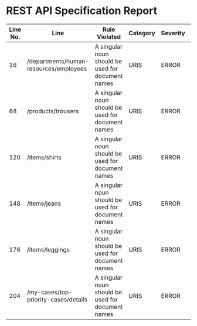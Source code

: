 REST API Specification Report
=============================
| Line No. | Line                                   | Rule Violated                                     | Category | Severity | Rule Type | Software Quality Attributes | Improvement Suggestion                |
| -------- | -------------------------------------- | ------------------------------------------------- | -------- | -------- | --------- | --------------------------- | ------------------------------------- |
| 16       | /departments/human-resources/employees | A singular noun should be used for document names | URIS     | ERROR    | STATIC    | USABILITY, MAINTAINABILITY  | Use singular nouns for document names |
| 68       | /products/trousers                     | A singular noun should be used for document names | URIS     | ERROR    | STATIC    | USABILITY, MAINTAINABILITY  | Use singular nouns for document names |
| 120      | /items/shirts                          | A singular noun should be used for document names | URIS     | ERROR    | STATIC    | USABILITY, MAINTAINABILITY  | Use singular nouns for document names |
| 148      | /items/jeans                           | A singular noun should be used for document names | URIS     | ERROR    | STATIC    | USABILITY, MAINTAINABILITY  | Use singular nouns for document names |
| 176      | /items/leggings                        | A singular noun should be used for document names | URIS     | ERROR    | STATIC    | USABILITY, MAINTAINABILITY  | Use singular nouns for document names |
| 204      | /my-cases/top-priority-cases/details   | A singular noun should be used for document names | URIS     | ERROR    | STATIC    | USABILITY, MAINTAINABILITY  | Use singular nouns for document names |